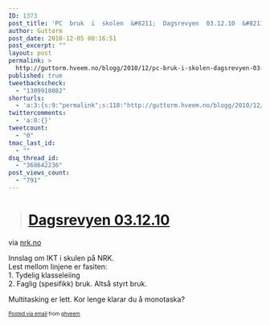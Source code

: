 ```yaml
---
ID: 1373
post_title: 'PC  bruk  i  skolen  &#8211;  Dagsrevyen  03.12.10  &#8211;  Desember  10  &#8211;  Dagsrevyen  &#8211;  Nyheter  &#8211;  NRK  Nett-TV'
author: Guttorm
post_date: 2010-12-05 00:16:51
post_excerpt: ""
layout: post
permalink: >
  http://guttorm.hveem.no/blogg/2010/12/pc-bruk-i-skolen-dagsrevyen-03-12-10-desember-10-dagsrevyen-nyheter-nrk-nett-tv/
published: true
tweetbackscheck:
  - "1309918082"
shorturls:
  - 'a:3:{s:9:"permalink";s:118:"http://guttorm.hveem.no/blogg/2010/12/pc-bruk-i-skolen-dagsrevyen-03-12-10-desember-10-dagsrevyen-nyheter-nrk-nett-tv/";s:7:"tinyurl";s:26:"http://tinyurl.com/69qulk2";s:4:"isgd";s:19:"http://is.gd/fTzWeY";}'
twittercomments:
  - 'a:0:{}'
tweetcount:
  - "0"
tmac_last_id:
  - ""
dsq_thread_id:
  - "368642236"
post_views_count:
  - "791"
---
```

<div class='posterous_autopost'>
<div class="posterous_bookmarklet_entry">
<blockquote class="posterous_long_quote">

<h1><a href="http://www.nrk.no/nett-tv/indeks/240876/">Dagsrevyen 03.12.10</a><a></a></h1>
</blockquote></div>

<div class="posterous_quote_citation">via <a href="http://www.nrk.no/nett-tv/indeks/240876/">nrk.no</a></div>
<p>Innslag om IKT i skulen på NRK. <br />Lest mellom linjene er fasiten: <br />1. Tydelig klasseleiing <br />2. Faglig (spesifikk) bruk. Altså styrt bruk. </p>
<p>Multitasking er lett. Kor lenge klarar du å monotaska?</p>
</div>
<p style="font-size: 10px;">  <a href="http://posterous.com">Posted via email</a>   from <a href="http://ghveem.posterous.com/pc-bruk-i-skolen-dagsrevyen-031210-desember-1">ghveem</a>  </p>